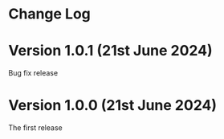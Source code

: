 # Change Log

# Version 1.0.1 (21st June 2024)

Bug fix release

# Version 1.0.0 (21st June 2024)

The first release

